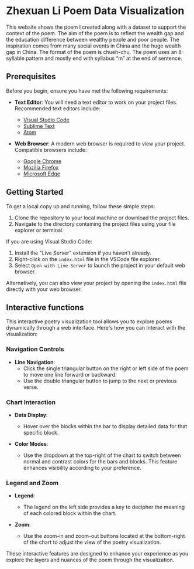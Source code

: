 # Zhexuan Li Poem Data Visualization

This website shows the poem I created along with a dataset to support the context of the poem. 
The aim of the poem is to reflect the wealth gap and the education difference between wealthy people and poor people. 
The inspiration comes from many social events in China and the huge wealth gap in China. 
The format of the poem is chueh-chu. The poem uses an 8-syllable pattern and mostly end with syllabus “m” at the end of sentence.

## Prerequisites

Before you begin, ensure you have met the following requirements:

- **Text Editor**: You will need a text editor to work on your project files. Recommended text editors include:
  - [Visual Studio Code](https://code.visualstudio.com/)
  - [Sublime Text](https://www.sublimetext.com/)
  - [Atom](https://atom.io/)

- **Web Browser**: A modern web browser is required to view your project. Compatible browsers include:
  - [Google Chrome](https://www.google.com/chrome/)
  - [Mozilla Firefox](https://www.mozilla.org/en-US/firefox/new/)
  - [Microsoft Edge](https://www.microsoft.com/en-us/edge)

## Getting Started

To get a local copy up and running, follow these simple steps:

1. Clone the repository to your local machine or download the project files.
2. Navigate to the directory containing the project files using your file explorer or terminal.

If you are using Visual Studio Code:

1. Install the "Live Server" extension if you haven't already.
2. Right-click on the `index.html` file in the VSCode file explorer.
3. Select `Open with Live Server` to launch the project in your default web browser.

Alternatively, you can also view your project by opening the `index.html` file directly with your web browser.

## Interactive functions
This interactive poetry visualization tool allows you to explore poems dynamically through a web interface. Here's how you can interact with the visualization:

### Navigation Controls

- **Line Navigation**: 
  - Click the single triangular button on the right or left side of the poem to move one line forward or backward.
  - Use the double triangular button to jump to the next or previous verse.

### Chart Interaction

- **Data Display**: 
  - Hover over the blocks within the bar to display detailed data for that specific block.
  
- **Color Modes**: 
  - Use the dropdown at the top-right of the chart to switch between normal and contrast colors for the bars and blocks. This feature enhances visibility according to your preference.

### Legend and Zoom

- **Legend**: 
  - The legend on the left side provides a key to decipher the meaning of each colored block within the chart.

- **Zoom**: 
  - Use the zoom-in and zoom-out buttons located at the bottom-right of the chart to adjust the view of the poetry visualization.

These interactive features are designed to enhance your experience as you explore the layers and nuances of the poem through the visualization.



